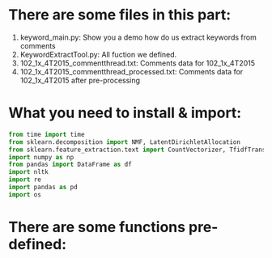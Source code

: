 # There are some files in this part:

1. keyword_main.py: Show you a demo how do us extract keywords from comments
2. KeywordExtractTool.py: All fuction we defined.
3. 102_1x_4T2015_commentthread.txt: Comments data for 102_1x_4T2015
4. 102_1x_4T2015_commentthread_processed.txt: Comments data for 102_1x_4T2015 after pre-processing

# What you need to install & import:

```python
from time import time
from sklearn.decomposition import NMF, LatentDirichletAllocation
from sklearn.feature_extraction.text import CountVectorizer, TfidfTransformer, TfidfVectorizer
import numpy as np
from pandas import DataFrame as df
import nltk
import re
import pandas as pd
import os
```

# There are some functions pre-defined:

